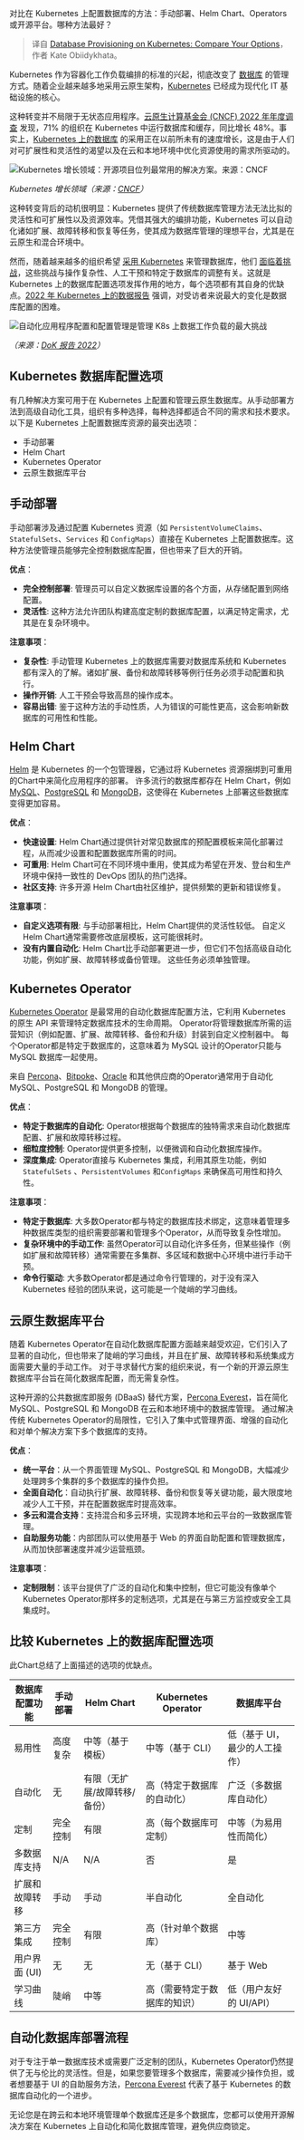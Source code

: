 
<!--
title: Kubernetes 上的数据库配置：比较您的选择
cover: https://cdn.thenewstack.io/media/2024/10/1d0e2132-database-kubernetes-provisioning-options.jpg
-->

对比在 Kubernetes 上配置数据库的方法：手动部署、Helm Chart、Operators 或开源平台。哪种方法最好？

> 译自 [Database Provisioning on Kubernetes: Compare Your Options](https://thenewstack.io/database-provisioning-on-kubernetes-compare-your-options/)，作者 Kate Obiidykhata。

Kubernetes 作为容器化工作负载编排的标准的兴起，彻底改变了 [数据库](https://thenewstack.io/databases/) 的管理方式。随着企业越来越多地采用云原生架构，[Kubernetes](https://thenewstack.io/kubernetes/) 已经成为现代化 IT 基础设施的核心。

这种转变并不局限于无状态应用程序。[云原生计算基金会 (CNCF) 2022 年年度调查](https://www.cncf.io/reports/cncf-annual-survey-2022/) 发现，71% 的组织在 Kubernetes 中运行数据库和缓存，同比增长 48%。事实上，[Kubernetes 上的数据库](https://github.com/cncf/tag-storage/blob/master/data-on-kubernetes-whitepaper/data-on-kubernetes-whitepaper-databases.md) 的采用正在以前所未有的速度增长，这是由于人们对可扩展性和灵活性的渴望以及在云和本地环境中优化资源使用的需求所驱动的。

![Kubernetes 增长领域：开源项目位列最常用的解决方案。来源：CNCF](https://cdn.thenewstack.io/media/2024/10/ae140d02-kubernetes-growth-areas-1024x480.png)

*Kubernetes 增长领域（来源：[CNCF](https://www.cncf.io/reports/cncf-annual-survey-2022/#findings)）*

这种转变背后的动机很明显：Kubernetes 提供了传统数据库管理方法无法比拟的灵活性和可扩展性以及资源效率。凭借其强大的编排功能，Kubernetes 可以自动化诸如扩展、故障转移和恢复等任务，使其成为数据库管理的理想平台，尤其是在云原生和混合环境中。

然而，随着越来越多的组织希望 [采用 Kubernetes](https://roadmap.sh/kubernetes) 来管理数据库，他们 [面临着挑战](https://thenewstack.io/kubernetes-for-databases-weighing-the-pros-and-cons/)，这些挑战与操作复杂性、人工干预和特定于数据库的调整有关。这就是 Kubernetes 上的数据库配置选项发挥作用的地方，每个选项都有其自身的优缺点。[2022 年 Kubernetes 上的数据报告](https://dok.community/wp-content/uploads/2022/10/DoK_Report_2022.pdf) 强调，对受访者来说最大的变化是数据库配置的困难。

![自动化应用程序配置和配置管理是管理 K8s 上数据工作负载的最大挑战](https://cdn.thenewstack.io/media/2024/10/ce86c5a8-challenges-managing-data-workloads-k8s.png)

*（来源：[DoK 报告 2022](https://dok.community/wp-content/uploads/2022/10/DoK_Report_2022.pdf)）*

## Kubernetes 数据库配置选项

有几种解决方案可用于在 Kubernetes 上配置和管理云原生数据库。从手动部署方法到高级自动化工具，组织有多种选择，每种选择都适合不同的需求和技术要求。以下是 Kubernetes 上配置数据库资源的最突出选项：

- 手动部署
- Helm Chart
- Kubernetes Operator
- 云原生数据库平台

## 手动部署

手动部署涉及通过配置 Kubernetes 资源（如 `PersistentVolumeClaims`、`StatefulSets`、`Services` 和 `ConfigMaps`）直接在 Kubernetes 上配置数据库。这种方法使管理员能够完全控制数据库配置，但也带来了巨大的开销。

**优点**：

- **完全控制部署**: 管理员可以自定义数据库设置的各个方面，从存储配置到网络配置。
- **灵活性**: 这种方法允许团队构建高度定制的数据库配置，以满足特定需求，尤其是在复杂环境中。

**注意事项**：

- **复杂性**: 手动管理 Kubernetes 上的数据库需要对数据库系统和 Kubernetes 都有深入的了解。诸如扩展、备份和故障转移等例行任务必须手动配置和执行。
- **操作开销**: 人工干预会导致高昂的操作成本。
- **容易出错**: 鉴于这种方法的手动性质，人为错误的可能性更高，这会影响新数据库的可用性和性能。

## Helm Chart

[Helm](https://thenewstack.io/get-started-with-the-helm-kubernetes-package-manager/) 是 Kubernetes 的一个包管理器，它通过将 Kubernetes 资源捆绑到可重用的Chart中来简化应用程序的部署。 许多流行的数据库都存在 Helm Chart，例如 [MySQL](https://thenewstack.io/upgraded-mysql-crashes-on-restart-percona/)、[PostgreSQL](https://roadmap.sh/postgresql-dba) 和 [MongoDB](https://www.mongodb.com/cloud/atlas/?utm_content=inline+mention)，这使得在 Kubernetes 上部署这些数据库变得更加容易。

**优点**：

* **快速设置**: Helm Chart通过提供针对常见数据库的预配置模板来简化部署过程，从而减少设置和配置数据库所需的时间。
* **可重用**: Helm Chart可在不同环境中重用，使其成为希望在开发、登台和生产环境中保持一致性的 DevOps 团队的热门选择。
* **社区支持**: 许多开源 Helm Chart由社区维护，提供频繁的更新和错误修复。

**注意事项**：

* **自定义选项有限**: 与手动部署相比，Helm Chart提供的灵活性较低。 自定义 Helm Chart通常需要修改底层模板，这可能很耗时。
* **没有内置自动化**: Helm Chart比手动部署更进一步，但它们不包括高级自动化功能，例如扩展、故障转移或备份管理。 这些任务必须单独管理。

## Kubernetes Operator

[Kubernetes Operator](https://thenewstack.io/kubernetes-when-to-use-and-when-to-avoid-the-operator-pattern/) 是最常用的自动化数据库配置方法，它利用 Kubernetes 的原生 API 来管理特定数据库技术的生命周期。 Operator将管理数据库所需的运营知识（例如配置、扩展、故障转移、备份和升级）封装到自定义控制器中。 每个Operator都是特定于数据库的，这意味着为 MySQL 设计的Operator只能与 MySQL 数据库一起使用。

来自 [Percona](https://www.percona.com/?utm_content=inline+mention)、[Bitpoke](https://www.bitpoke.io/)、[Oracle](https://developer.oracle.com/?utm_content=inline+mention) 和其他供应商的Operator通常用于自动化 MySQL、PostgreSQL 和 MongoDB 的管理。

**优点**：

* **特定于数据库的自动化**: Operator根据每个数据库的独特需求来自动化数据库配置、扩展和故障转移过程。
* **细粒度控制**: Operator提供更多控制，以便微调和自动化数据库操作。
* **深度集成**: Operator直接与 Kubernetes 集成，利用其原生功能，例如`StatefulSets`
、`PersistentVolumes`
和`ConfigMaps`
来确保高可用性和持久性。


**注意事项**：

* **特定于数据库**: 大多数Operator都与特定的数据库技术绑定，这意味着管理多种数据库类型的组织需要部署和管理多个Operator，从而导致复杂性增加。
* **复杂环境中的手动工作**: 虽然Operator可以自动化许多任务，但某些操作（例如扩展和故障转移）通常需要在多集群、多区域和数据中心环境中进行手动干预。
* **命令行驱动**: 大多数Operator都是通过命令行管理的，对于没有深入 Kubernetes 经验的团队来说，这可能是一个陡峭的学习曲线。

## 云原生数据库平台

随着 Kubernetes Operator在自动化数据库配置方面越来越受欢迎，它们引入了显著的自动化，但也带来了陡峭的学习曲线，并且在扩展、故障转移和系统集成方面需要大量的手动工作。 对于寻求替代方案的组织来说，有一个新的开源云原生数据库平台旨在简化数据库配置，而无需复杂性。

这种开源的公共数据库即服务 (DBaaS) 替代方案，[Percona Everest](https://www.percona.com/software/percona-everest)，旨在简化 MySQL、PostgreSQL 和 MongoDB 在云和本地环境中的数据库管理。 通过解决传统 Kubernetes Operator的局限性，它引入了集中式管理界面、增强的自动化和对单个解决方案下多个数据库的支持。

**优点**：

- **统一平台**：从一个界面管理 MySQL、PostgreSQL 和 MongoDB，大幅减少处理跨多个集群的多个数据库的操作负担。
- **全面自动化**：自动执行扩展、故障转移、备份和恢复等关键功能，最大限度地减少人工干预，并在配置数据库时提高效率。
- **多云和混合支持**：支持混合和多云环境，实现跨本地和云平台的一致数据库管理。
- **自助服务功能**：内部团队可以使用基于 Web 的界面自助配置和管理数据库，从而加快部署速度并减少运营瓶颈。

**注意事项**：

- **定制限制**：该平台提供了广泛的自动化和集中控制，但它可能没有像单个 Kubernetes Operator那样多的定制选项，尤其是在与第三方监控或安全工具集成时。

## 比较 Kubernetes 上的数据库配置选项

此Chart总结了上面描述的选项的优缺点。

| 数据库配置功能 | 手动部署 | Helm Chart | Kubernetes Operator | 数据库平台 |
|---|---|---|---|---|
| 易用性 | 高度复杂 | 中等（基于模板） | 中等（基于 CLI） | 低（基于 UI，最少的人工操作） |
| 自动化 | 无 | 有限（无扩展/故障转移/备份） | 高（特定于数据库的自动化） | 广泛（多数据库自动化） |
| 定制 | 完全控制 | 有限 | 高（每个数据库可定制） | 中等（为易用性而简化） |
| 多数据库支持 | N/A | N/A | 否 | 是 |
| 扩展和故障转移 | 手动 | 手动 | 半自动化 | 全自动化 |
| 第三方集成 | 完全控制 | 有限 | 高（针对单个数据库） | 中等 |
| 用户界面 (UI) | 无 | 无 | 无（基于 CLI） | 基于 Web |
| 学习曲线 | 陡峭 | 中等 | 高（需要特定于数据库的知识） | 低（用户友好的 UI/API） |

## 自动化数据库部署流程

对于专注于单一数据库技术或需要广泛定制的团队，Kubernetes Operator仍然提供了无与伦比的灵活性。但是，如果您要管理多个数据库，需要减少操作负担，或者想要基于 UI 的自助服务方法，[Percona Everest](https://www.percona.com/software/percona-everest) 代表了基于 Kubernetes 的数据库自动化的一个进步。

无论您是在跨云和本地环境管理单个数据库还是多个数据库，您都可以使用开源解决方案在 Kubernetes 上自动化和简化数据库管理，避免供应商锁定。

